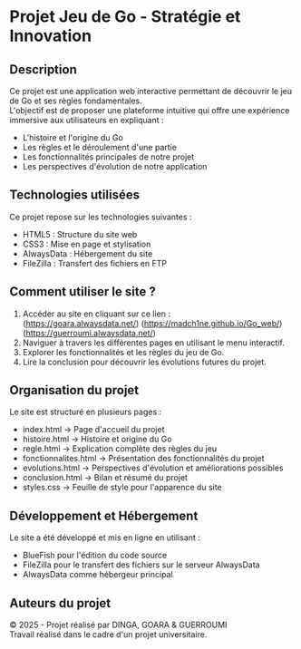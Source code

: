 # Projet Jeu de Go - Stratégie et Innovation

## Description
Ce projet est une application web interactive permettant de découvrir le jeu de Go et ses règles fondamentales.  
L'objectif est de proposer une plateforme intuitive qui offre une expérience immersive aux utilisateurs en expliquant :
- L'histoire et l'origine du Go
- Les règles et le déroulement d'une partie
- Les fonctionnalités principales de notre projet
- Les perspectives d'évolution de notre application

## Technologies utilisées
Ce projet repose sur les technologies suivantes :
- HTML5 : Structure du site web
- CSS3 : Mise en page et stylisation
- AlwaysData : Hébergement du site
- FileZilla : Transfert des fichiers en FTP

## Comment utiliser le site ?
1. Accéder au site en cliquant sur ce lien :  
   (https://goara.alwaysdata.net/)
   (https://madch1ne.github.io/Go_web/)
   (https://guerroumi.alwaysdata.net/)
3. Naviguer à travers les différentes pages en utilisant le menu interactif.
4. Explorer les fonctionnalités et les règles du jeu de Go.
5. Lire la conclusion pour découvrir les évolutions futures du projet.

## Organisation du projet
Le site est structuré en plusieurs pages :
- index.html → Page d'accueil du projet
- histoire.html → Histoire et origine du Go
- regle.html → Explication complète des règles du jeu
- fonctionnalites.html → Présentation des fonctionnalités du projet
- evolutions.html → Perspectives d'évolution et améliorations possibles
- conclusion.html → Bilan et résumé du projet
- styles.css → Feuille de style pour l'apparence du site

## Développement et Hébergement
Le site a été développé et mis en ligne en utilisant :
- BlueFish pour l'édition du code source
- FileZilla pour le transfert des fichiers sur le serveur AlwaysData
- AlwaysData comme hébergeur principal

## Auteurs du projet
© 2025 - Projet réalisé par DINGA, GOARA & GUERROUMI  
Travail réalisé dans le cadre d'un projet universitaire.

